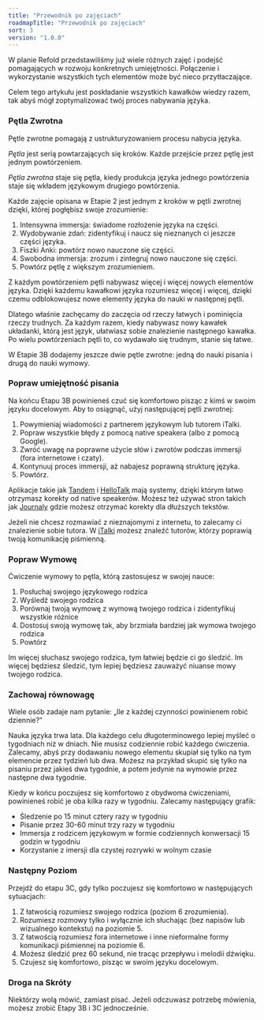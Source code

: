 ```yaml
---
title: "Przewodnik po zajęciach"
roadmapTitle: "Przewodnik po zajęciach"
sort: 3
version: "1.0.0"
---
```


W planie Refold przedstawiliśmy już wiele różnych zajęć i podejść pomagających w rozwoju konkretnych umiejętności. Połączenie i wykorzystanie wszystkich tych elementów może być nieco przytłaczające.

Celem tego artykułu jest poskładanie wszystkich kawałków wiedzy razem, tak abyś mógł zoptymalizować twój proces nabywania języka.

### Pętla Zwrotna
Pętle zwrotne pomagają z ustrukturyzowaniem procesu nabycia języka.

_Pętla_ jest serią powtarzających się kroków. Każde przejście przez pętlę jest jednym powtórzeniem.

_Pętla zwrotna_ staje się pętla, kiedy produkcja języka jednego powtórzenia staje się wkładem językowym drugiego powtórzenia.

Każde zajęcie opisana w Etapie 2 jest jednym z kroków w pętli zwrotnej dzięki, której pogłębisz swoje zrozumienie:

1. Intensywna immersja: świadome rozłożenie języka na części.
1. Wydobywanie zdań: zidentyfikuj i naucz się nieznanych ci jeszcze części języka.
1. Fiszki Anki: powtórz nowo nauczone się części.
1. Swobodna immersja: zrozum i zintegruj nowo nauczone się części.
1. Powtórz pętlę z większym zrozumieniem.

Z każdym powtórzeniem pętli nabywasz więcej i więcej nowych elementów języka. Dzięki każdemu kawałkowi języka rozumiesz więcej i więcej, dzięki czemu odblokowujesz nowe elementy języka do nauki w następnej pętli.

Dlatego właśnie zachęcamy do zaczęcia od rzeczy łatwych i pominięcia rzeczy trudnych. Za każdym razem, kiedy nabywasz nowy kawałek układanki, którą jest język, ułatwiasz sobie znalezienie następnego kawałka. Po wielu powtórzeniach pętli to, co wydawało się trudnym, stanie się łatwe.

W Etapie 3B dodajemy jeszcze dwie pętle zwrotne: jedną do nauki pisania i drugą do nauki wymowy.

### Popraw umiejętność pisania
Na końcu Etapu 3B powinieneś czuć się komfortowo pisząc z kimś w swoim języku docelowym. Aby to osiągnąć, użyj następującej pętli zwrotnej:

1. Powymieniaj wiadomości z partnerem językowym lub tutorem iTalki.
1. Popraw wszystkie błędy z pomocą native speakera (albo z pomocą Google).
1. Zwróć uwagę na poprawne użycie słów i zwrotów podczas immersji (fora internetowe i czaty).
1. Kontynuuj proces immersji, aż nabajesz poprawną strukturę języka.
1. Powtórz.

Aplikacje takie jak [Tandem][tandem] i [HelloTalk][hello-talk] mają systemy, dzięki którym łatwo otrzymasz korekty od native speakerów. Możesz też używać stron takich jak [Journaly][journaly] gdzie możesz otrzymać korekty dla dłuższych tekstów.

Jeżeli nie chcesz rozmawiać z nieznajomymi z internetu, to zalecamy ci znalezienie sobie tutora. W [iTalki][italki] możesz znaleźć tutorów, którzy poprawią twoją komunikację piśmienną.

### Popraw Wymowę
Ćwiczenie wymowy to pętla, którą zastosujesz w swojej nauce:

1. Posłuchaj swojego językowego rodzica
1. Wyśledź swojego rodzica
1. Porównaj twoją wymowę z wymową twojego rodzica i zidentyfikuj wszystkie różnice
1. Dostosuj swoją wymowę tak, aby brzmiała bardziej jak wymowa twojego rodzica
1. Powtórz

Im więcej słuchasz swojego rodzica, tym łatwiej będzie ci go śledzić. Im więcej będziesz śledzić, tym lepiej będziesz zauważyć niuanse mowy twojego rodzica.

### Zachowaj równowagę
Wiele osób zadaje nam pytanie: „Ile z każdej czynności powinienem robić dziennie?”

Nauka języka trwa lata. Dla każdego celu długoterminowego lepiej myśleć o tygodniach niż w dniach. Nie musisz codziennie robić każdego ćwiczenia. Zalecamy, abyś przy dodawaniu nowego elementu skupiał się tylko na tym elemencie przez tydzień lub dwa. Możesz na przykład skupić się tylko na pisaniu przez jakieś dwa tygodnie, a potem jedynie na wymowie przez następne dwa tygodnie.

Kiedy w końcu poczujesz się komfortowo z obydwoma ćwiczeniami, powinieneś robić je oba kilka razy w tygodniu. Zalecamy następujący grafik:
* Śledzenie po 15 minut cztery razy w tygodniu
* Pisanie przez 30-60 minut trzy razy w tygodniu
* Immersja z rodzicem językowym w formie codziennych konwersacji 15 godzin w tygodniu
* Korzystanie z imersji dla czystej rozrywki w wolnym czasie

### Następny Poziom
Przejdź do etapu 3C, gdy tylko poczujesz się komfortowo w następujących sytuacjach:

1. Z łatwością rozumiesz swojego rodzica (poziom 6 zrozumienia).
1. Rozumiesz rozmowy tylko i wyłącznie ich słuchając (bez napisów lub wizualnego kontekstu) na poziomie 5.
1. Z łatwością rozumiesz fora internetowe i inne nieformalne formy komunikacji piśmiennej na poziomie 6.
1. Możesz śledzić prez 60 sekund, nie tracąc przepływu i melodii dźwięku.
1. Czujesz się komfortowo, pisząc w swoim języku docelowym.

### Droga na Skróty
Niektórzy wolą mówić, zamiast pisać. Jeżeli odczuwasz potrzebę mówienia, możesz zrobić Etapy 3B i 3C jednocześnie.

[hello-talk]: https://brc.hellotalk.com/refold
[tandem]: https://www.tandem.net/
[journaly]: http://journaly.com/
[italki]: http://go.italki.com/refold